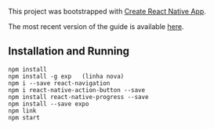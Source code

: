 ﻿This project was bootstrapped with [Create React Native App](https://github.com/react-community/create-react-native-app).

The most recent version of the guide is available [here](https://github.com/react-community/create-react-native-app/blob/master/react-native-scripts/template/README.md).

## Installation and Running
```
npm install
npm install -g exp   (linha nova)
npm i --save react-navigation
npm i react-native-action-button --save
npm install react-native-progress --save
npm install --save expo
npm link
npm start
```
